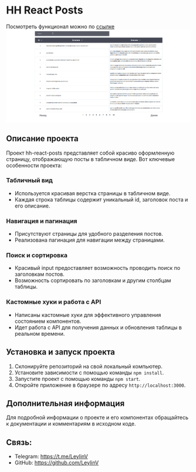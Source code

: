 # HH React Posts
Посмотреть функционал можно по [ссылке](https://hh-react-posts.vercel.app)
![](demonstration.gif)
## Описание проекта

Проект hh-react-posts представляет собой красиво оформленную страницу, отображающую посты в табличном виде. Вот ключевые особенности проекта:

### Табличный вид

- Используется красивая верстка страницы в табличном виде.
- Каждая строка таблицы содержит уникальный id, заголовок поста и его описание.

### Навигация и пагинация

- Присутствуют страницы для удобного разделения постов.
- Реализована пагинация для навигации между страницами.

### Поиск и сортировка

- Красивый input предоставляет возможность проводить поиск по заголовкам постов.
- Возможность сортировать по заголовкам и другим столбцам таблицы.

### Кастомные хуки и работа с API

- Написаны кастомные хуки для эффективного управления состоянием компонентов.
- Идет работа с API для получения данных и обновления таблицы в реальном времени.

## Установка и запуск проекта

1. Склонируйте репозиторий на свой локальный компьютер.
2. Установите зависимости с помощью команды `npm install`.
3. Запустите проект с помощью команды `npm start`.
4. Откройте приложение в браузере по адресу `http://localhost:3000`.

## Дополнительная информация

Для подробной информации о проекте и его компонентах обращайтесь к документации и комментариям в исходном коде.

## Связь:
- Telegram: https://t.me/LeylinV
- GitHub: https://github.com/LeylinV